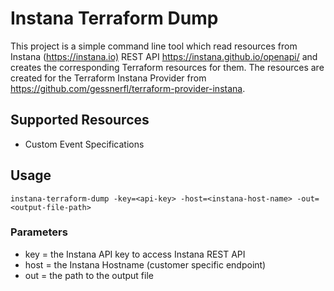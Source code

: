 # Instana Terraform Dump

This project is a simple command line tool which read resources from Instana (<https://instana.io)> REST API
<https://instana.github.io/openapi/> and creates the corresponding Terraform resources for them. The resources
are created for the Terraform Instana Provider from <https://github.com/gessnerfl/terraform-provider-instana>.

## Supported Resources

* Custom Event Specifications

## Usage

```(bash)
instana-terraform-dump -key=<api-key> -host=<instana-host-name> -out=<output-file-path>
```

### Parameters

* key = the Instana API key to access Instana REST API
* host = the Instana Hostname (customer specific endpoint)
* out = the path to the output file
